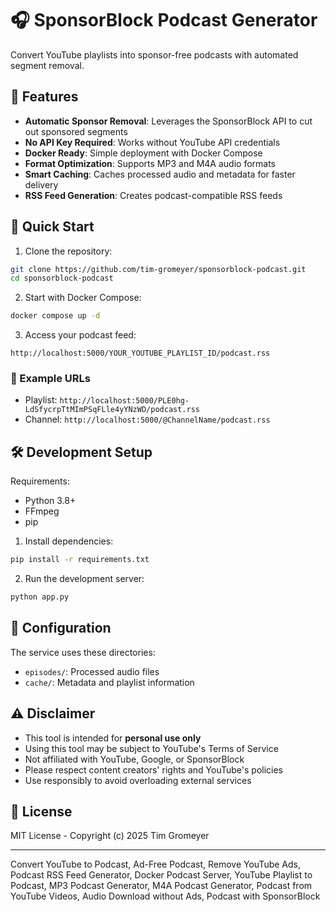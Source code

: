 # 🎧 SponsorBlock Podcast Generator

Convert YouTube playlists into sponsor-free podcasts with automated segment removal.

## 🎯 Features

- **Automatic Sponsor Removal**: Leverages the SponsorBlock API to cut out sponsored segments
- **No API Key Required**: Works without YouTube API credentials
- **Docker Ready**: Simple deployment with Docker Compose
- **Format Optimization**: Supports MP3 and M4A audio formats
- **Smart Caching**: Caches processed audio and metadata for faster delivery
- **RSS Feed Generation**: Creates podcast-compatible RSS feeds

## 🚀 Quick Start

1. Clone the repository:
```bash
git clone https://github.com/tim-gromeyer/sponsorblock-podcast.git
cd sponsorblock-podcast
```

2. Start with Docker Compose:
```bash
docker compose up -d
```

3. Access your podcast feed:
```
http://localhost:5000/YOUR_YOUTUBE_PLAYLIST_ID/podcast.rss
```

### 📝 Example URLs

- Playlist: `http://localhost:5000/PLE0hg-LdSfycrpTtMImPSqFLle4yYNzWD/podcast.rss`
- Channel: `http://localhost:5000/@ChannelName/podcast.rss`

## 🛠️ Development Setup

Requirements:
- Python 3.8+
- FFmpeg
- pip

1. Install dependencies:
```bash
pip install -r requirements.txt
```

2. Run the development server:
```bash
python app.py
```

## 🔧 Configuration

The service uses these directories:
- `episodes/`: Processed audio files
- `cache/`: Metadata and playlist information

## ⚠️ Disclaimer

- This tool is intended for **personal use only**
- Using this tool may be subject to YouTube's Terms of Service
- Not affiliated with YouTube, Google, or SponsorBlock
- Please respect content creators' rights and YouTube's policies
- Use responsibly to avoid overloading external services

## 📄 License

MIT License - Copyright (c) 2025 Tim Gromeyer

-----------
Convert YouTube to Podcast, Ad-Free Podcast, Remove YouTube Ads, Podcast RSS Feed Generator, Docker Podcast Server, YouTube Playlist to Podcast, MP3 Podcast Generator, M4A Podcast Generator, Podcast from YouTube Videos, Audio Download without Ads, Podcast with SponsorBlock
